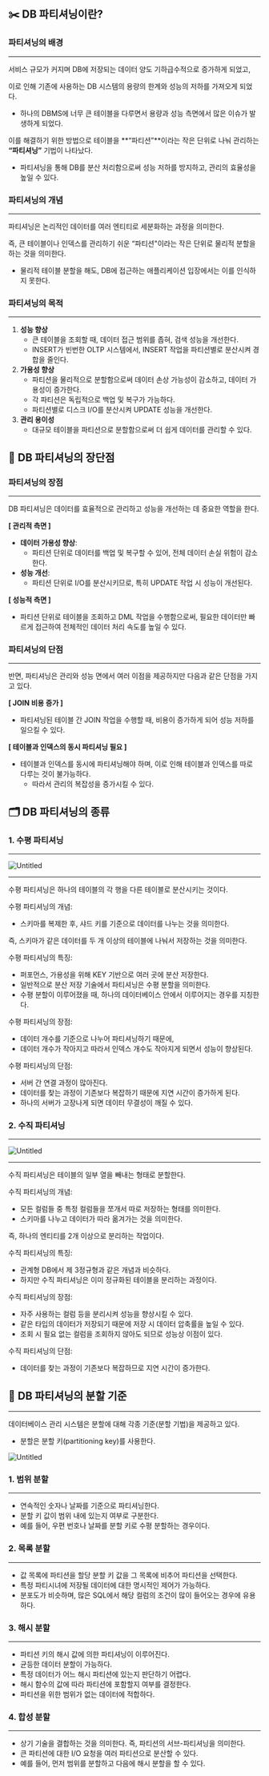 ## ✂️ DB 파티셔닝이란?

### 파티셔닝의 배경

---

서비스 규모가 커지며 DB에 저장되는 데이터 양도 기하급수적으로 증가하게 되었고,

이로 인해 기존에 사용하는 DB 시스템의 용량의 한계와 성능의 저하를 가져오게 되었다.

- 하나의 DBMS에 너무 큰 테이블을 다루면서 용량과 성능 측면에서 많은 이슈가 발생하게 되었다.

이를 해결하기 위한 방법으로 테이블을 **“파티션”**이라는 작은 단위로 나눠 관리하는 **“파티셔닝”** 기법이 나타났다.

- 파티셔닝을 통해 DB를 분산 처리함으로써 성능 저하를 방지하고, 관리의 효율성을 높일 수 있다.

### 파티셔닝의 개념

---

파티셔닝은 논리적인 데이터를 여러 엔티티로 세분화하는 과정을 의미한다.

즉, 큰 테이블이나 인덱스를 관리하기 쉬운 “파티션"이라는 작은 단위로 물리적 분할을 하는 것을 의미한다.

- 물리적 테이블 분할을 해도, DB에 접근하는 애플리케이션 입장에서는 이를 인식하지 못한다.

### 파티셔닝의 목적

---

1. **성능 향상**
    - 큰 테이블을 조회할 때, 데이터 접근 범위를 좁혀, 검색 성능을 개선한다.
    - INSERT가 빈번한 OLTP 시스템에서, INSERT 작업을 파티션별로 분산시켜 경합을 줄인다.
2. **가용성 향상**
    - 파티션을 물리적으로 분할함으로써 데이터 손상 가능성이 감소하고, 데이터 가용성이 증가한다.
    - 각 파티션은 독립적으로 백업 및 복구가 가능하다.
    - 파티션별로 디스크 I/O를 분산시켜 UPDATE 성능을 개선한다.
3. **관리 용이성**
    - 대규모 테이블을 파티션으로 분할함으로써 더 쉽게 데이터를 관리할 수 있다.

## 🔎 DB 파티셔닝의 장단점

### 파티셔닝의 장점

---

DB 파티셔닝은 데이터를 효율적으로 관리하고 성능을 개선하는 데 중요한 역할을 한다.

**[ 관리적 측면 ]**

- **데이터 가용성 향상**:
    - 파티션 단위로 데이터를 백업 및 복구할 수 있어, 전체 데이터 손실 위험이 감소한다.
- **성능 개선**:
    - 파티션 단위로 I/O를 분산시키므로, 특히 UPDATE 작업 시 성능이 개선된다.

**[ 성능적 측면 ]**

- 파티션 단위로 테이블을 조회하고 DML 작업을 수행함으로써, 필요한 데이터만 빠르게 접근하여 전체적인 데이터 처리 속도를 높일 수 있다.

### 파티셔닝의 단점

---

반면, 파티셔닝은 관리와 성능 면에서 여러 이점을 제공하지만 다음과 같은 단점을 가지고 있다.

**[ JOIN 비용 증가 ]**

- 파티셔닝된 테이블 간 JOIN 작업을 수행할 때, 비용이 증가하게 되어 성능 저하를 일으킬 수 있다.

**[ 테이블과 인덱스의 동시 파티셔닝 필요 ]**

- 테이블과 인덱스를 동시에 파티셔닝해야 하며, 이로 인해 테이블과 인덱스를 따로 다루는 것이 불가능하다.
    - 따라서 관리의 복잡성을 증가시킬 수 있다.

## 🗂️ DB 파티셔닝의 종류

### 1. 수평 파티셔닝

---

![Untitled](https://prod-files-secure.s3.us-west-2.amazonaws.com/c33fee58-8f40-4523-b222-c56099de30a9/320192e3-8389-49c2-809f-23ce647c731b/Untitled.png)

---

수평 파티셔닝은 하나의 테이블의 각 행을 다른 테이블로 분산시키는 것이다.

수평 파티셔닝의 개념:

- 스키마를 복제한 후, 샤드 키를 기준으로 데이터를 나누는 것을 의미한다.

즉, 스키마가 같은 데이터를 두 개 이상의 테이블에 나눠서 저장하는 것을 의미한다.

수평 파티셔닝의 특징:

- 퍼포먼스, 가용성을 위해 KEY 기반으로 여러 곳에 분산 저장한다.
- 일반적으로 분산 저장 기술에서 파티셔닝은 수평 분할을 의미한다.
- 수평 분할이 이루어졌을 때, 하나의 데이터베이스 안에서 이루어지는 경우를 지칭한다.

수평 파티셔닝의 장점:

- 데이터 개수를 기준으로 나누어 파티셔닝하기 때문에,
- 데이터 개수가 작아지고 따라서 인덱스 개수도 작아지게 되면서 성능이 향상된다.

수평 파티셔닝의 단점:

- 서버 간 연결 과정이 많아진다.
- 데이터를 찾는 과정이 기존보다 복잡하기 때문에 지연 시간이 증가하게 된다.
- 하나의 서버가 고장나게 되면 데이터 무결성이 깨질 수 있다.

### 2. 수직 파티셔닝

---

![Untitled](https://prod-files-secure.s3.us-west-2.amazonaws.com/c33fee58-8f40-4523-b222-c56099de30a9/d668431b-a714-40f7-a0e2-219f3f474bfd/Untitled.png)

---

수직 파티셔닝은 테이블의 일부 열을 빼내는 형태로 분할한다.

수직 파티셔닝의 개념:

- 모든 컬럼들 중 특정 컬럼들을 쪼개서 따로 저장하는 형태를 의미한다.
- 스키마를 나누고 데이터가 따라 옮겨가는 것을 의미한다.

즉, 하나의 엔티티를 2개 이상으로 분리하는 작업이다.

수직 파티셔닝의 특징:

- 관계형 DB에서 제 3정규형과 같은 개념과 비슷하다.
- 하지만 수직 파티셔닝은 이미 정규화된 테이블을 분리하는 과정이다.

수직 파티셔닝의 장점:

- 자주 사용하는 컬럼 등을 분리시켜 성능을 향상시킬 수 있다.
- 같은 타입의 데이터가 저장되기 때문에 저장 시 데이터 압축률을 높일 수 있다.
- 조회 시 필요 없는 컬럼을 조회하지 않아도 되므로 성능상 이점이 있다.

수직 파티셔닝의 단점:

- 데이터를 찾는 과정이 기존보다 복잡하므로 지연 시간이 증가한다.

## 📁 DB 파티셔닝의 분할 기준

---

데이터베이스 관리 시스템은 분할에 대해 각종 기준(분할 기법)을 제공하고 있다.

- 분할은 분할 키(partitioning key)를 사용한다.

![Untitled](https://prod-files-secure.s3.us-west-2.amazonaws.com/c33fee58-8f40-4523-b222-c56099de30a9/a2d9d961-ba24-46bf-87f3-b3e9bc61a78d/Untitled.png)

### 1. 범위 분할

---

- 연속적인 숫자나 날짜를 기준으로 파티셔닝한다.
- 분할 키 값이 범위 내에 있는지 여부로 구분한다.
- 예를 들어, 우편 번호나 날짜를 분할 키로 수평 분할하는 경우이다.

### 2. 목록 분할

---

- 값 목록에 파티션을 할당 분할 키 값을 그 목록에 비추어 파티션을 선택한다.
- 특정 파티시녀에 저장될 데이터에 대한 명시적인 제어가 가능하다.
- 분포도가 비슷하며, 많은 SQL에서 해당 컬럼의 조건이 많이 들어오는 경우에 유용하다.

### 3. 해시 분할

---

- 파티션 키의 해시 값에 의한 파티셔닝이 이루어진다.
- 균등한 데이터 분할이 가능하다.
- 특정 데이터가 어느 해시 파티션에 있는지 판단하기 어렵다.
- 해시 함수의 값에 따라 파티션에 포함할지 여부를 결정한다.
- 파티션을 위한 범위가 없는 데이터에 적합하다.

### 4. 합성 분할

---

- 상기 기술을 결합하는 것을 의미한다. 즉, 파티션의 서브-파티셔닝을 의미한다.
- 큰 파티션에 대한 I/O 요청을 여러 파티션으로 분산할 수 있다.
- 예를 들어, 먼저 범위를 분할하고 다음에 해시 분할을 할 수 있다.